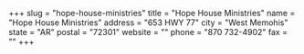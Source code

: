 +++
slug = "hope-house-ministries"
title = "Hope House Ministries"
name = "Hope House Ministries"
address = "653 HWY 77"
city = "West Memohis"
state = "AR"
postal = "72301"
website = ""
phone = "870 732-4902"
fax = ""
+++
